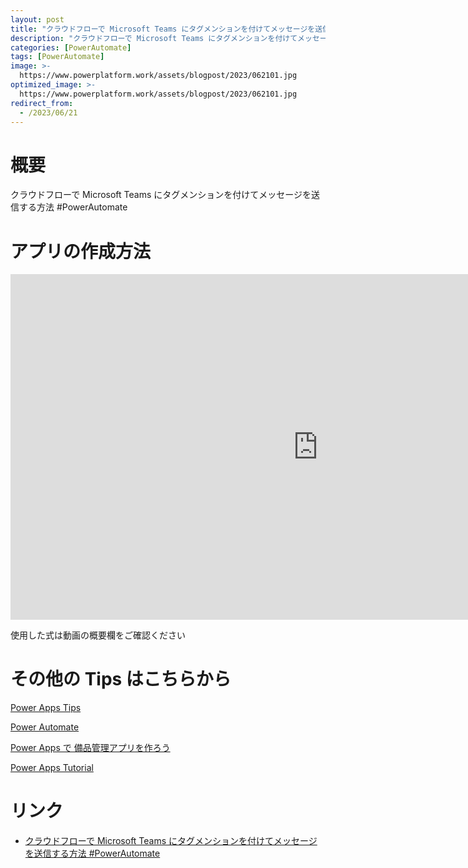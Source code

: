 ```yaml
---
layout: post
title: "クラウドフローで Microsoft Teams にタグメンションを付けてメッセージを送信する方法 #PowerAutomate"
description: "クラウドフローで Microsoft Teams にタグメンションを付けてメッセージを送信する方法 #PowerAutomateを動画で分かりやすく解説"
categories: [PowerAutomate]
tags: [PowerAutomate]
image: >-
  https://www.powerplatform.work/assets/blogpost/2023/062101.jpg
optimized_image: >-
  https://www.powerplatform.work/assets/blogpost/2023/062101.jpg
redirect_from:
  - /2023/06/21
---
```



#  概要

クラウドフローで Microsoft Teams にタグメンションを付けてメッセージを送信する方法 #PowerAutomate


# アプリの作成方法

<iframe width="983" height="553" src="https://www.youtube.com/embed/d9GP8qw5bPQ" title="YouTube video player" frameborder="0" allow="accelerometer; autoplay; clipboard-write; encrypted-media; gyroscope; picture-in-picture" allowfullscreen></iframe>


使用した式は動画の概要欄をご確認ください


# その他の Tips はこちらから

[Power Apps Tips](https://www.youtube.com/watch?v=VrAQf3JQ7yM&list=PLVhFi1fb3DqakSLVMn22DDcySXh9jtzi- )


[Power Automate](https://www.youtube.com/watch?v=-YnJYT0ASEM&list=PLVhFi1fb3Dqbzic6GieqnLFgD3aTj-eHA)


[Power Apps で 備品管理アプリを作ろう](https://www.youtube.com/playlist?list=PLVhFi1fb3DqZM3HKb8Hea6XEL96990Fyn)


[Power Apps Tutorial](https://www.youtube.com/playlist?list=PLVhFi1fb3DqalxpL974VvAJvV4iWoSbe_)


# リンク


- [クラウドフローで Microsoft Teams にタグメンションを付けてメッセージを送信する方法 #PowerAutomate](https://www.youtube.com/watch?v=d9GP8qw5bPQ)

